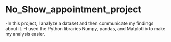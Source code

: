 # No_Show_appointment_project
-In this project, I analyze a dataset and then communicate my findings about it. -I used the Python libraries Numpy, pandas, and Matplotlib to make my analysis easier.
